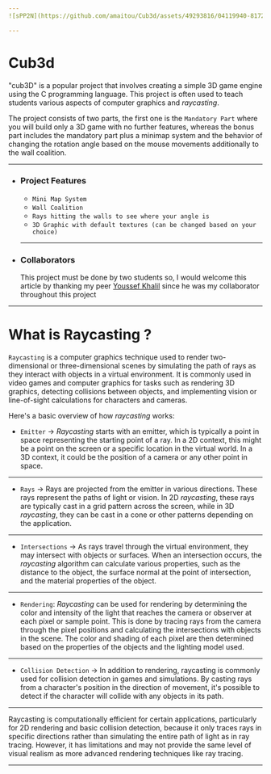 ```yaml
---
![sPP2N](https://github.com/amaitou/Cub3d/assets/49293816/04119940-8172-4bd0-b0af-117769653c94)

---
```

# Cub3d
"cub3D" is a popular project that involves creating a simple 3D game engine using the C programming language. This project is often used to teach students various aspects of computer graphics and *raycasting*.

The project consists of two parts, the first one is the `Mandatory Part` where you will build only a 3D game with no further features, whereas the bonus part includes the mandatory part plus a minimap system and the behavior of changing the rotation angle based on the mouse movements additionally to the wall coalition.

---
- ### Project Features
	- `Mini Map System`
	- `Wall Coalition`
	- `Rays hitting the walls to see where your angle is`
	- `3D Graphic with default textures (can be changed based on your choice)`
	---
- ### Collaborators
	This project must be done by two students so, I would welcome this article by thanking my peer [Youssef Khalil](https://github.com/Referee95) since he was my collaborator throughout this project
---

# What is Raycasting ?

`Raycasting` is a computer graphics technique used to render two-dimensional or three-dimensional scenes by simulating the path of rays as they interact with objects in a virtual environment. It is commonly used in video games and computer graphics for tasks such as rendering 3D graphics, detecting collisions between objects, and implementing vision or line-of-sight calculations for characters and cameras.

Here's a basic overview of how *raycasting* works:

- `Emitter` -> *Raycasting* starts with an emitter, which is typically a point in space representing the starting point of a ray. In a 2D context, this might be a point on the screen or a specific location in the virtual world. In a 3D context, it could be the position of a camera or any other point in space.
---
- `Rays` -> Rays are projected from the emitter in various directions. These rays represent the paths of light or vision. In 2D *raycasting*, these rays are typically cast in a grid pattern across the screen, while in 3D *raycasting*, they can be cast in a cone or other patterns depending on the application.
---
- `Intersections` -> As rays travel through the virtual environment, they may intersect with objects or surfaces. When an intersection occurs, the *raycasting* algorithm can calculate various properties, such as the distance to the object, the surface normal at the point of intersection, and the material properties of the object.
---
- `Rendering`: *Raycasting* can be used for rendering by determining the color and intensity of the light that reaches the camera or observer at each pixel or sample point. This is done by tracing rays from the camera through the pixel positions and calculating the intersections with objects in the scene. The color and shading of each pixel are then determined based on the properties of the objects and the lighting model used.
---
- `Collision Detection` -> In addition to rendering, raycasting is commonly used for collision detection in games and simulations. By casting rays from a character's position in the direction of movement, it's possible to detect if the character will collide with any objects in its path.
---

Raycasting is computationally efficient for certain applications, particularly for 2D rendering and basic collision detection, because it only traces rays in specific directions rather than simulating the entire path of light as in ray tracing. However, it has limitations and may not provide the same level of visual realism as more advanced rendering techniques like ray tracing.

---